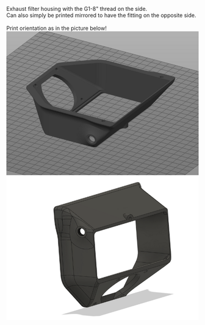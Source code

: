 Exhaust filter housing with the G1-8" thread on the side.<br>
Can also simply be printed mirrored to have the fitting on the opposite side.<br>
<br>
Print orientation as in the picture below!
<br>
![exhaust_filter_housing_side_1](./efh_s_1.png)
![exhaust_filter_housing_side_2](./efh_s_2.png)

